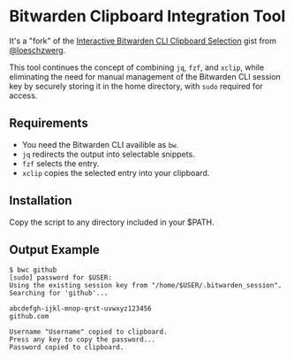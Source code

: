 # Bitwarden Clipboard Integration Tool

It's a "fork" of the [Interactive Bitwarden CLI Clipboard Selection](https://gist.github.com/loeschzwerg/c2b9d0b50f712a026aa6454af3b58598) gist from [@loeschzwerg](https://github.com/loeschzwerg).

This tool continues the concept of combining `jq`, `fzf`, and `xclip`, while eliminating the need for manual management of the Bitwarden CLI session key by securely storing it in the home directory, with `sudo` required for access.

## Requirements

- You need the Bitwarden CLI availible as `bw`.
- `jq` redirects the output into selectable snippets.
- `fzf` selects the entry.
- `xclip` copies the selected entry into your clipboard.

## Installation

Copy the script to any directory included in your $PATH.

## Output Example

```
$ bwc github                     
[sudo] password for $USER: 
Using the existing session key from "/home/$USER/.bitwarden_session".
Searching for 'github'...

abcdefgh-ijkl-mnop-qrst-uvwxyz123456
github.com

Username "Username" copied to clipboard.
Press any key to copy the password...
Password copied to clipboard.
```
